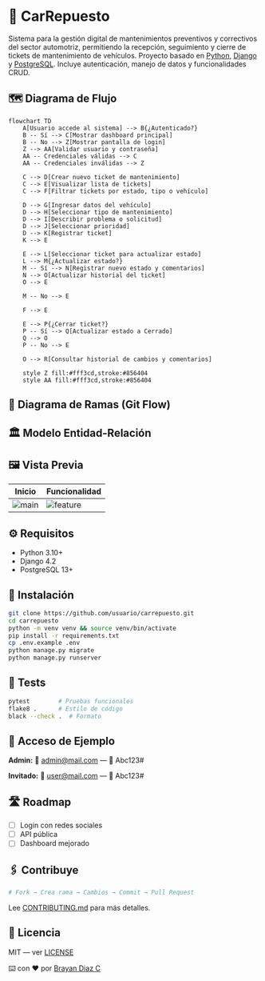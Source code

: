 # 📌 CarRepuesto

Sistema para la gestión digital de mantenimientos preventivos y correctivos del sector automotriz, permitiendo la recepción, seguimiento y cierre de tickets de mantenimiento de vehículos.
Proyecto basado en [Python](https://www.python.org/), [Django](https://www.djangoproject.com/) y [PostgreSQL](https://www.postgresql.org/). Incluye autenticación, manejo de datos y funcionalidades CRUD.

## 🗺️ Diagrama de Flujo

```mermaid
flowchart TD
    A[Usuario accede al sistema] --> B{¿Autenticado?}
    B -- Sí --> C[Mostrar dashboard principal]
    B -- No --> Z[Mostrar pantalla de login]
    Z --> AA[Validar usuario y contraseña]
    AA -- Credenciales válidas --> C
    AA -- Credenciales inválidas --> Z

    C --> D[Crear nuevo ticket de mantenimiento]
    C --> E[Visualizar lista de tickets]
    C --> F[Filtrar tickets por estado, tipo o vehículo]

    D --> G[Ingresar datos del vehículo]
    D --> H[Seleccionar tipo de mantenimiento]
    D --> I[Describir problema o solicitud]
    D --> J[Seleccionar prioridad]
    D --> K[Registrar ticket]
    K --> E

    E --> L[Seleccionar ticket para actualizar estado]
    L --> M{¿Actualizar estado?}
    M -- Sí --> N[Registrar nuevo estado y comentarios]
    N --> O[Actualizar historial del ticket]
    O --> E

    M -- No --> E

    F --> E

    E --> P{¿Cerrar ticket?}
    P -- Sí --> Q[Actualizar estado a Cerrado]
    Q --> O
    P -- No --> E

    O --> R[Consultar historial de cambios y comentarios]

    style Z fill:#fff3cd,stroke:#856404
    style AA fill:#fff3cd,stroke:#856404
```

<!-- Aquí irá el diagrama de flujo del funcionamiento general de la aplicación -->

## 🌿 Diagrama de Ramas (Git Flow)

<!-- Aquí irá el diagrama de ramas y la explicación del flujo de trabajo en Git -->

## 🏛️ Modelo Entidad-Relación

<!-- Aquí irá el esquema o diagrama de entidades y relaciones principales del proyecto -->

## 🖼️ Vista Previa

| Inicio                | Funcionalidad               |
| --------------------- | --------------------------- |
| ![main](img/main.png) | ![feature](img/feature.gif) |

## ⚙️ Requisitos

* Python 3.10+
* Django 4.2
* PostgreSQL 13+

## 🚀 Instalación

```bash
git clone https://github.com/usuario/carrepuesto.git
cd carrepuesto
python -m venv venv && source venv/bin/activate
pip install -r requirements.txt
cp .env.example .env
python manage.py migrate
python manage.py runserver
```

## 🧪 Tests

```bash
pytest        # Pruebas funcionales
flake8 .      # Estilo de código
black --check .  # Formato
```

## 🔐 Acceso de Ejemplo

**Admin:**
📧 [admin@mail.com](mailto:admin@mail.com) — 🔑 Abc123#

**Invitado:**
📧 [user@mail.com](mailto:user@mail.com) — 🔑 Abc123#

## 🛣️ Roadmap

* [ ] Login con redes sociales
* [ ] API pública
* [ ] Dashboard mejorado

## 🖇️ Contribuye

```bash
# Fork → Crea rama → Cambios → Commit → Pull Request
```

Lee [CONTRIBUTING.md](.github/CONTRIBUTING.md) para más detalles.

## 📄 Licencia

MIT — ver [LICENSE](LICENSE.md)

⌨️ con ❤️ por [Brayan Diaz C](https://github.com/brayandiazc)
